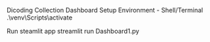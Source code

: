 Dicoding Collection Dashboard 
Setup Environment - Shell/Terminal
.\venv\Scripts\activate

Run steamlit app
streamlit run Dashboard1.py
